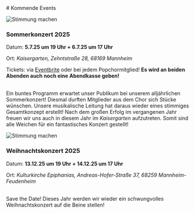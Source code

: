 <div markdown="1" class="upcoming-events grid">
<div markdown="1" class="cell cell--12">
# Kommende Events
</div>

<div markdown="1" class="cell cell--12 cell--lg-6">

![Stimmung machen](assets/images/upcoming-events.avif)

### Sommerkonzert 2025

Datum: **5.7.25 um 19 Uhr + 6.7.25 um 17 Uhr**

Ort: *Kaisergarten, Zehntstraße 28, 68169 Mannheim*

Tickets: via <a href="https://www.eventbrite.de/e/a-million-dreams-popchor-mannheim-tickets-1303508993489?aff=PCL">Eventbrite</a> oder bei jedem Popchormitglied!  **Es wird an beiden Abenden auch noch eine Abendkasse geben!** <br/><br/>
  
Ein buntes Programm erwartet unser Publikum bei unserem alljährlichen Sommerkonzert! Diesmal durften Mitglieder aus dem Chor sich Stücke wünschen. Unsere musikalische Leitung hat daraus wieder eines stimmiges Gesamtkonzept erstellt! Nach dem großen Erfolg im vergangenen Jahr freuen wir uns auch in diesem Jahr im *Kaisergarten* aufzutreten. Somit sind alle Weichen für ein fantastisches Konzert gestellt!

</div>

<div markdown="1" class="cell cell--12 cell--lg-6">


![Stimmung machen](assets/images/upcoming-events-2.avif)

### Weihnachtskonzert 2025
Datum: **13.12.25 um 19 Uhr + 14.12.25 um 17 Uhr**

Ort: *Kulturkirche Epiphanias, Andreas-Hofer-Straße 37, 68259 Mannheim-Feudenheim* <br/><br/>

Save the Date! Dieses Jahr werden wir wieder ein schwungvolles Weihnachtskonzert auf die Beine stellen!

</div>
</div>
